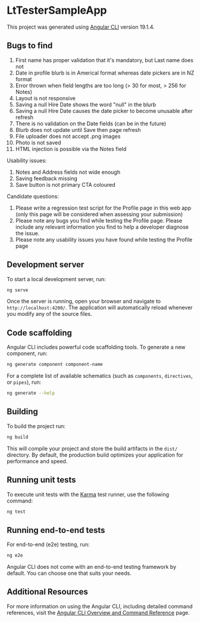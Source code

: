 # LtTesterSampleApp

This project was generated using [Angular CLI](https://github.com/angular/angular-cli) version 19.1.4.

## Bugs to find
1. First name has proper validation that it's mandatory, but Last name does not
2. Date in profile blurb is in Americal format whereas date pickers are in NZ format
3. Error thrown when field lengths are too long (> 30 for most, > 256 for Notes)
4. Layout is not responsive
5. Saving a null Hire Date shows the word "null" in the blurb
6. Saving a null Hire Date causes the date picker to become unusable after refresh
7. There is no validation on the Date fields (can be in the future)
8. Blurb does not update until Save then page refresh
9. File uploader does not accept .png images
10. Photo is not saved
11. HTML injection is possible via the Notes field

Usability issues:
1. Notes and Address fields not wide enough
2. Saving feedback missing
3. Save button is not primary CTA coloured

Candidate questions:
1. Please write a regression test script for the Profile page in this web app (only this page will be considered when assessing your submission)
2. Please note any bugs you find while testing the Profile page. Please include any relevant information you find to help a developer diagnose the issue.
3. Please note any usability issues you have found while testing the Profile page

## Development server

To start a local development server, run:

```bash
ng serve
```

Once the server is running, open your browser and navigate to `http://localhost:4200/`. The application will automatically reload whenever you modify any of the source files.

## Code scaffolding

Angular CLI includes powerful code scaffolding tools. To generate a new component, run:

```bash
ng generate component component-name
```

For a complete list of available schematics (such as `components`, `directives`, or `pipes`), run:

```bash
ng generate --help
```

## Building

To build the project run:

```bash
ng build
```

This will compile your project and store the build artifacts in the `dist/` directory. By default, the production build optimizes your application for performance and speed.

## Running unit tests

To execute unit tests with the [Karma](https://karma-runner.github.io) test runner, use the following command:

```bash
ng test
```

## Running end-to-end tests

For end-to-end (e2e) testing, run:

```bash
ng e2e
```

Angular CLI does not come with an end-to-end testing framework by default. You can choose one that suits your needs.

## Additional Resources

For more information on using the Angular CLI, including detailed command references, visit the [Angular CLI Overview and Command Reference](https://angular.dev/tools/cli) page.
